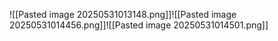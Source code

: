   ![[Pasted image 20250531013148.png]]![[Pasted image 20250531014456.png]]![[Pasted image 20250531014501.png]]